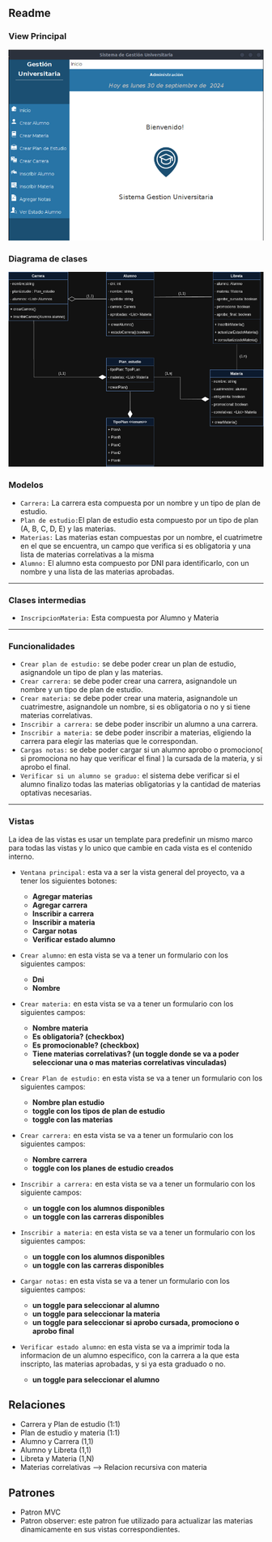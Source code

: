 ## Readme


### View Principal

![ViewPrincipal.png](assets/ViewPrincipal.png)

### Diagrama de clases

![Diagrama_de_clases.png](assets/Diagrama_de_clases.png)

### Modelos

- `Carrera:` La carrera esta compuesta por un nombre y  un tipo de  plan de estudio.
- `Plan de estudio:`El plan de estudio esta compuesto por un tipo de plan (A, B, C, D, E) y las materias.
- `Materias:` Las materias estan compuestas por un nombre, el cuatrimetre en el que se encuentra, un campo que verifica si es obligatoria y una lista de materias correlativas a la misma
- `Alumno:` El alumno esta compuesto por DNI para identificarlo, con un nombre y una lista de las materias aprobadas.

---
### Clases intermedias

- `InscripcionMateria:` Esta compuesta por Alumno y Materia 

---
### Funcionalidades

- `Crear plan de estudio:` se debe poder crear un plan de estudio, asignandole un tipo de plan y las materias.
- `Crear carrera:` se debe poder crear una carrera, asignandole un nombre y un tipo de plan de estudio.
- `Crear materia:` se debe poder crear una materia, asignandole un cuatrimestre, asignandole un nombre, si es obligatoria o no y si tiene materias correlativas.
- `Inscribir a carrera:` se debe poder inscribir un alumno a una carrera.
- `Inscribir a materia:` se debe poder inscribir a materias, eligiendo la carrera para elegir las materias que le correspondan.
- `Cargas notas:` se debe poder cargar si un alumno aprobo o promociono( si promociona no hay que verificar el final ) la cursada de la materia, y si aprobo el final.
- `Verificar si un alumno se graduo:` el sistema debe verificar si el alumno finalizo todas las materias obligatorias y la cantidad de materias optativas necesarias.

---

### Vistas

La idea de las vistas es usar un template para predefinir un mismo marco para todas las vistas y lo unico que cambie en cada vista es el contenido interno.

- `Ventana principal:` esta va a ser la vista general del proyecto, va a tener los siguientes botones:
  - **Agregar materias**
  - **Agregar carrera**
  - **Inscribir a carrera**
  - **Inscribir a materia**
  - **Cargar notas** 
  - **Verificar estado alumno**

- `Crear alumno`: en esta vista se va a tener un formulario con los siguientes campos:
  - **Dni**
  - **Nombre**


- `Crear materia:` en esta vista se va a tener un formulario con los siguientes campos:
  - **Nombre materia**
  - **Es obligatoria? (checkbox)**
  - **Es promocionable? (checkbox)**
  - **Tiene materias correlativas? (un toggle donde se va a poder seleccionar una o mas materias correlativas vinculadas)**

- `Crear Plan de estudio:` en esta vista se va a tener un formulario con los siguientes campos:
  - **Nombre plan estudio**
  - **toggle con los tipos de plan de estudio**
  - **toggle con las materias**

- `Crear carrera:` en esta vista se va a tener un formulario con los siguientes campos:
  - **Nombre carrera**
  - **toggle con los planes de estudio creados**
  
- `Inscribir a carrera:` en esta vista se va a tener un formulario con los siguiente campos:
  - **un toggle con los alumnos disponibles**
  - **un toggle con las carreras disponibles**

- `Inscribir a materia:` en esta vista se va a tener un formulario con los siguientes campos:
  - **un toggle con los alumnos disponibles**
  - **un toggle con las carreras disponibles**

- `Cargar notas:` en esta vista se va a tener un formulario con los siguientes campos:
  - **un toggle para seleccionar al alumno**
  - **un toggle para seleccionar la materia**
  - **un toggle para seleccionar si aprobo cursada, promociono o aprobo final**

- `Verificar estado alumno`: en esta vista se va a imprimir toda la informacion de un alumno especifico, con la carrera a la que esta inscripto, las materias aprobadas, y si ya esta graduado o no.
  - **un toggle para seleccionar el alumno**



## Relaciones
  - Carrera y Plan de estudio (1:1)
  - Plan de estudio y materia (1:1)
  - Alumno y Carrera (1,1)
  - Alumno y Libreta (1,1)
  - Libreta y Materia (1,N)
  - Materias correlativas --> Relacion recursiva con materia

## Patrones
  
  - Patron MVC
  - Patron observer: este patron fue utilizado para actualizar las materias dinamicamente
    en sus vistas correspondientes.

